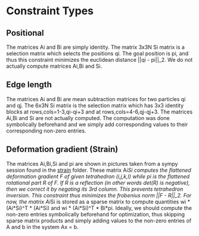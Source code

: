 # Constraint Types

## Positional

The matrices Ai and Bi are simply identity. The matrix 3x3N Si matrix is a selection matrix 
which selects the positions qi. The goal position is pi, and thus this constraint 
minimizes the euclidean distance ||qi - pi||_2. We do not actually compute matrices Ai,Bi and Si.

## Edge length

The matrices Ai and Bi are mean subtraction matrices for two particles qi and qj. 
The 6x3N Si matrix is the selection matrix which has 3x3 identity blocks at rows,cols=1-3,qi-qi+3 
and at rows,cols=4-6,qj-qj+3. The matrices Ai,Bi and Si are not actually computed. The computation 
was done symbolically beforehand and we simply add corresponding values to their corresponding 
non-zero entries.

## Deformation gradient (Strain)

The matrices Ai,Bi,Si and pi are shown in pictures taken from a sympy session found in the [strain](./strain) folder. These matrix Ai*Si computes the flattened deformation gradient F of given tetrahedron (i,j,k,l) while pi is the flattened rotational part R of F. If R is a reflection (in other words det(R) is negative), then we correct it by negating its 3rd column. This prevents tetrahedron inversion.
This constraint thus minimizes the frobenius norm ||F - R||_2. For now, the matrix Ai*Si is stored 
as a sparse matrix to compute quantities wi \* (Ai\*Si)^T \* (Ai\*Si) and wi \* (Ai\*Si)^T \* Bi\*pi. 
Ideally, we should compute the non-zero entries symbolically beforehand for optimization, thus 
skipping sparse matrix products and simply adding values to the non-zero entries of A and b in the 
system Ax = b.